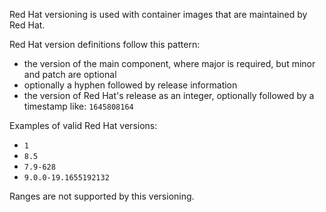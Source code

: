 Red Hat versioning is used with container images that are maintained by Red Hat.

Red Hat version definitions follow this pattern:

-   the version of the main component, where major is required, but minor and patch are optional
-   optionally a hyphen followed by release information
-   the version of Red Hat's release as an integer, optionally followed by a timestamp like: `1645808164`

Examples of valid Red Hat versions:

-   `1`
-   `8.5`
-   `7.9-628`
-   `9.0.0-19.1655192132`

Ranges are not supported by this versioning.
